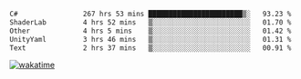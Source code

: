 <!--START_SECTION:waka-->

```txt
C#                267 hrs 53 mins ███████████████████████▒░   93.23 %
ShaderLab         4 hrs 52 mins   ▒░░░░░░░░░░░░░░░░░░░░░░░░   01.70 %
Other             4 hrs 5 mins    ▒░░░░░░░░░░░░░░░░░░░░░░░░   01.42 %
UnityYaml         3 hrs 46 mins   ▒░░░░░░░░░░░░░░░░░░░░░░░░   01.31 %
Text              2 hrs 37 mins   ▒░░░░░░░░░░░░░░░░░░░░░░░░   00.91 %
```

<!--END_SECTION:waka-->
[![wakatime](https://wakatime.com/badge/user/6c2f442e-41b4-42e3-bc06-d5d8203ad1da.svg)](https://wakatime.com/@6c2f442e-41b4-42e3-bc06-d5d8203ad1da)
